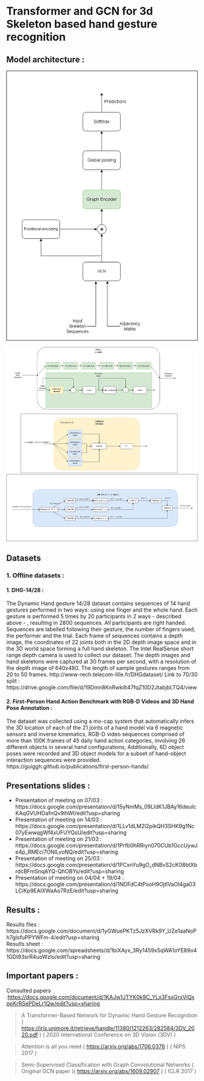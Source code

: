 # Transformer and GCN for 3d Skeleton based hand gesture recognition

## Model architecture :
<p align="center">
  <img src="./Model_architecture.png" alt="Model architecture"/>
</p>
<p align="center">
  <img src="./Graph_encoder.png" alt="Model architecture"/>
</p>
<!-- ![Model architecture](./Model_architecture.png) -->

## Datasets 
### 1. Offline datasets :
#### 1. DHG-14/28 : 
<p>
The Dynamic Hand gesture 14/28 dataset contains sequences of 14 hand gestures performed in two ways: using one finger and the whole hand. Each gesture is performed 5 times by 20 participants in 2 ways - described above - , resulting in 2800 sequences. All participants are right handed. Sequences are labelled following their gesture, the number of fingers used, the performer and the trial. Each frame of sequences contains a depth image, the coordinates of 22 joints both in the 2D depth image space and in the 3D world space forming a full hand skeleton. The Intel RealSense short range depth camera is used to collect our dataset. The depth images and hand skeletons were captured at 30 frames per second, with a resolution of the depth image of 640x480. The length of sample gestures ranges from 20 to 50 frames. http://www-rech.telecom-lille.fr/DHGdataset/ 
Link to 70/30 split : https://drive.google.com/file/d/19Dmn8KnRwkiIt47fqZ10D2JtabjbLTQ4/view
</p>

#### 2. First-Person Hand Action Benchmark with RGB-D Videos and 3D Hand Pose Annotation : 
<p>
The dataset was collected using a mo-cap system that automatically infers the 3D location of each of the 21 joints of a hand model via 6 magnetic sensors and inverse kinematics, RGB-D video sequences comprised of more than 100K frames of 45 daily hand action categories, involving 26 different objects in several hand configurations, Additionally, 6D object poses were recorded and 3D object models for a subset of hand-object interaction sequences were provided. https://guiggh.github.io/publications/first-person-hands/
</p>

## Presentations slides :
<ul>  
<li> Presentation of meeting on 07/03 : https://docs.google.com/presentation/d/15yNmMs_09LldK1JBAy16deuIcKAqGVUHOafnQv9ihWI/edit?usp=sharing</li>
<li> Presentation of meeting on 14/03 : https://docs.google.com/presentation/d/1LLv1dLM2l2pikQH3SHK9g1Nc07yEwwqgWf4xUFUYQsU/edit?usp=sharing</li>
<li> Presentation of meeting on 21/03 : https://docs.google.com/presentation/d/1Prfb0hRRiyn070CUb1GccUywJe4p_RMEci7ONILvoNQ/edit?usp=sharing</li>
<li> Presentation of meeting on 25/03 : https://docs.google.com/presentation/d/1PCxnYu9gO_dNBvS2cK08btXbrdcBFmSnqAYQ-QhOBYs/edit?usp=sharing</li>
<li> Presentation of meeting on 04/04 + 19/04 : https://docs.google.com/presentation/d/1NDFdC4tPsoH9OjtlVaOl4ga03LCiKp9EAIXWaAo7RzE/edit?usp=sharing</li>
</ul>

## Results :

 <div> Results files :  https://docs.google.com/document/d/1yGWuePKTz5JzXVRk9Y_UZe1aaNoPh7gIsfuPPYWFm-4/edit?usp=sharing </div> 
 <div> Results sheet : https://docs.google.com/spreadsheets/d/1biXAyx_3Ry1459x5qWA1oYE89o41GDI93srR4uoWzlo/edit?usp=sharing </div>  

## Important papers :

Consulted papers :https://docs.google.com/document/d/1KAJw1JTYK0k9C_YLx3FsxGrxViQxppKrRSePDeLr1Qw/edit?usp=sharing

> A Transformer-Based Network for Dynamic Hand Gesture Recognition ( https://iris.unimore.it/retrieve/handle/11380/1212263/282584/3DV_2020.pdf ) ( 2020 International Conference on 3D Vision (3DV) )

> Attention is all you need ( https://arxiv.org/abs/1706.0376 ) ( NIPS 2017  )

> Semi-Supervised Classification with Graph Convolutional Networks ( Original GCN paper )( https://arxiv.org/abs/1609.02907 ) ( ICLR 2017  )
